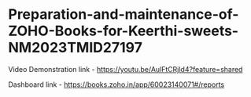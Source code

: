 # Preparation-and-maintenance-of-ZOHO-Books-for-Keerthi-sweets-NM2023TMID27197

Video Demonstration link - https://youtu.be/AulFtCRjld4?feature=shared

Dashboard link - https://books.zoho.in/app/60023140071#/reports
